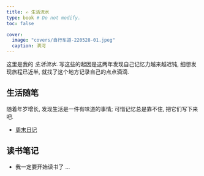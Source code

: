 ```yaml
---
title: ✍️ 生活流水
type: book # Do not modify.
toc: false

cover:
  image: "covers/自行车道-220528-01.jpeg"
  caption: 渭河
---
```


这里是我的 _生活流水_. 写这些的起因是这两年发现自己记忆力越来越迟钝, 细想发现旅程已近半, 就找了这个地方记录自己的点点滴滴.


## 生活随笔

随着年岁增长, 发现生活是一件有味道的事情; 可惜记忆总是靠不住, 把它们写下来吧.
- [周末日记](https://www.churen.biz/life-notes/) 

## 读书笔记
- 我一定要开始读书了 ... 
